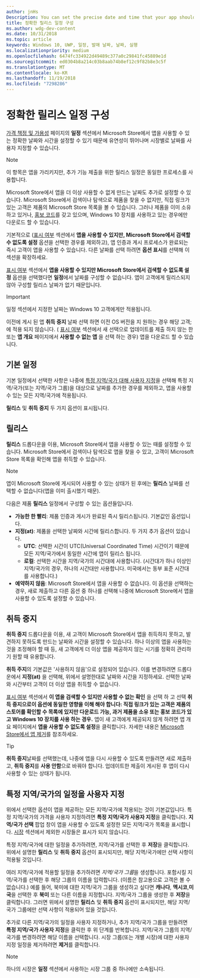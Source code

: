 ```yaml
---
author: jnHs
Description: You can set the precise date and time that your app should become available in the Store, giving you greater flexibility and the ability to customize dates for different markets.
title: 정확한 릴리스 일정 구성
ms.author: wdg-dev-content
ms.date: 10/31/2018
ms.topic: article
keywords: Windows 10, UWP, 일정, 발매 날짜, 날짜, 실행
ms.localizationpriority: medium
ms.openlocfilehash: 6474fc334922d49489c377a0c29841fc45889e1d
ms.sourcegitcommit: ed0304b8a214c03b8aab74b8ef12c9f82b8e3c5f
ms.translationtype: MT
ms.contentlocale: ko-KR
ms.lasthandoff: 11/19/2018
ms.locfileid: "7298286"
---
```

# <a name="configure-precise-release-scheduling"></a>정확한 릴리스 일정 구성

[가격 책정 및 가용성](set-app-pricing-and-availability.md) 페이지의 **일정** 섹션에서 Microsoft Store에서 앱을 사용할 수 있는 정확한 날짜와 시간을 설정할 수 있기 때문에 유연성이 뛰어나며 시장별로 날짜를 사용자 지정할 수 있습니다.

> [!NOTE]
> 이 항목은 앱을 가리키지만, 추가 기능 제출을 위한 릴리스 일정은 동일한 프로세스를 사용합니다.

Microsoft Store에서 앱을 더 이상 사용할 수 없게 만드는 날짜도 추가로 설정할 수 있습니다. Microsoft Store에서 검색이나 탐색으로 제품을 찾을 수 없지만, 직접 링크가 있는 고객은 제품의 Microsoft Store 목록을 볼 수 있습니다. 그러나 제품을 이미 소유하고 있거나, [홍보 코드](generate-promotional-codes.md)를 갖고 있으며, Windows 10 장치를 사용하고 있는 경우에만 다운로드 할 수 있습니다.

기본적으로 ([표시 여부](choose-visibility-options.md#discoverability) 섹션에서 **앱을 사용할 수 있지만, Microsoft Store에서 검색할 수 없도록 설정** 옵션을 선택한 경우를 제외하고), 앱 인증과 게시 프로세스가 완료되는 즉시 고객이 앱을 사용할 수 있습니다. 다른 날짜를 선택 하려면 **옵션 표시**를 선택해 이 섹션을 확장하세요.

[표시 여부](choose-visibility-options.md#discoverability) 섹션에서 **앱을 사용할 수 있지만 Microsoft Store에서 검색할 수 없도록 설정** 옵션을 선택했다면 **일정**에서 날짜를 구성할 수 없습니다. 앱이 고객에게 릴리스되지 않아 구성할 릴리스 날짜가 없기 때문입니다.

> [!IMPORTANT]
> 일정 섹션에서 지정한 날짜는 Windows 10 고객에게만 적용됩니다.
>
>이전에 게시 된 앱 **취득 중지** 날짜 선택 하면 이전 OS 버전을 지 원하는 경우 해당 고객;에 적용 되지 않습니다. ( [표시 여부](choose-visibility-options.md#discoverability) 섹션에서 새 선택으로 업데이트를 제출 하지 않는 한 또는 **앱 개요** 페이지에서 **사용할 수 없는 앱** 을 선택 하는 경우) 앱을 다운로드 할 수 있습니다.


## <a name="base-schedule"></a>기본 일정

기본 일정에서 선택한 사항은 나중에 [특정 지역/국가 대해 사용자 지정](#customize-the-schedule-for-specific-markets)을 선택해 특정 지역/국가(또는 지역/국가 그룹)을 대상으로 날짜를 추가한 경우를 제외하고, 앱을 사용할 수 있는 모든 지역/국가에 적용됩니다.

**릴리스** 및 **취득 중지** 두 가지 옵션이 표시됩니다. 

## <a name="release"></a>릴리스

**릴리스** 드롭다운을 이용, Microsoft Store에서 앱을 사용할 수 있는 때를 설정할 수 있습니다. Microsoft Store에서 검색이나 탐색으로 앱을 찾을 수 있고, 고객이 Microsoft Store 목록을 확인해 앱을 취득할 수 있습니다.

>[!NOTE]
> 앱이 Microsoft Store에 게시되어 사용할 수 있는 상태가 된 후에는 **릴리스** 날짜를 선택할 수 없습니다(앱을 이미 출시했기 때문).

다음은 제품 **릴리스** 일정에서 구성할 수 있는 옵션들입니다.
- **가능한 한 빨리**: 제품 인증과 게시가 완료된 즉시 릴리스됩니다. 기본값인 옵션입니다.
- **지정(at)**: 제품을 선택한 날짜와 시간에 릴리스합니다. 두 가지 추가 옵션이 있습니다.
   - **UTC**: 선택한 시간이 UTC(Universal Coordinated Time) 시간이기 때문에 모든 지역/국가에서 동일한 시간에 앱이 릴리스 됩니다.
   - **로컬**: 선택한 시간을 지역/국가의 시간대에 사용합니다. (시간대가 하나 이상인 지역/국가의 경우, 하나의 시간대만 사용합니다. 미국에서는 동부 표준 시간대를 사용합니다.)
- **예약하지 않음**: Microsoft Store에서 앱을 사용할 수 없습니다. 이 옵션을 선택하는 경우, 새로 제출하고 다른 옵션 중 하나를 선택해 나중에 Microsoft Store에서 앱을 사용할 수 있도록 설정할 수 있습니다.


## <a name="stop-acquisition"></a>취득 중지

**취득 중지** 드롭다운을 이용, 새 고객이 Microsoft Store에서 앱을 취득하지 못하고, 발견하지 못하도록 만드는 날짜와 시간을 설정할 수 있습니다. 하나 이상의 앱을 사용하는 것을 조정해야 할 때 등, 새 고객에게 더 이상 앱을 제공하지 않는 시기를 정확히 관리하기 원할 때 유용합니다.

**취득 주지**의 기본값은 '사용하지 않음'으로 설정되어 있습니다. 이를 변경하려면 드롭다운에서 **지정(at)** 을 선택해, 위에서 설명한대로 날짜와 시간을 지정하세요. 선택한 날짜와 시간부터 고객이 더 이상 앱을 취득할 수 없습니다.

[표시 여부](choose-visibility-options.md#discoverability) 섹션에서 **이 앱을 검색할 수 있지만 사용할 수 없는 확인** 을 선택 하 고 선택 **취득 중지으로이 옵션에 동일한 영향을 이해 해야 합니다: 직접 링크가 있는 고객은 제품의 스토어를 확인할 수 목록에 있지만 다운로드 가능, 과거 제품을 소유 또는 홍보 코드가 있고 Windows 10 장치를 사용 하는 경우.** 앱이 새 고객에게 제공되지 않게 하려면 앱 개요 페이지에서 **앱을 사용할 수 없도록 설정**을 클릭합니다. 자세한 내용은 [Microsoft Store에서 앱 제거](guidance-for-app-package-management.md#removing-an-app-from-the-store)를 참조하세요.

> [!TIP]
> **취득 중지**날짜를 선택했는데, 나중에 앱을 다시 사용할 수 있도록 만들려면 새로 제출하고, **취득 중지**를 **사용 안함**으로 바꿔야 합니다. 업데이트한 제출이 게시된 후 앱이 다시 사용할 수 있는 상태가 됩니다.

## <a name="customize-the-schedule-for-specific-markets"></a>특정 지역/국가의 일정을 사용자 지정 

위에서 선택한 옵션이 앱을 제공하는 모든 지역/국가에 적용되는 것이 기본값입니다. 특정 지역/국가의 가격을 사용자 지정하려면 **특정 지역/국가 사용자 지정**을 클릭합니다. **지역/국가 선택** 팝업 창이 앱을 사용할 수 있도록 설정한 모든 지역/국가 목록을 표시합니다. [시장](define-pricing-and-market-selection.md) 섹션에서 제외한 시장들은 표시가 되지 않습니다. 

특정 지역/국가에 대한 일정을 추가하려면, 지역/국가를 선택한 후 **저장**을 클릭합니다. 위에서 설명한 **릴리스** 및 **취득 중지** 옵션이 표시되지만, 해당 지역/국가에만 선택 사항이 적용될 것입니다.

여러 지역/국가에 적용할 일정을 추가하려면 *지역/국가 그룹*을 생성합니다. 포함시킬 지역/국가를 선택한 후 해당 그룹의 이름을 입력합니다. (이름은 참고용으로 고객은 볼 수 없습니다.) 예를 들어, 북미에 대한 지역/국가 그룹을 생성하고 싶다면 **캐나다**, **멕시코**,**미국**을 선택한 후 **북미** 또는 다른 이름을 지정합니다. 지역/국가 그룹을 생성한 후 **저장**을 클릭합니다. 그러면 위에서 설명한 **릴리스** 및 **취득 중지** 옵션이 표시되지만, 해당 지역/국가 그룹에만 선택 사항이 적용되어 있을 것입니다.

추가로 다른 지역/국가의 일정을 사용자 지정하거나, 추가 지역/국가 그룹을 만들려면 **특정 지역/국가 사용자 지정**을 클릭한 후 위 단계를 반복합니다. 지역/국가 그룹의 지역/국가를 변경하려면 해당 이름을 선택합니다. 시장 그룹(또는 개별 시장)에 대한 사용자 지정 일정을 제거하려면 **제거**를 클릭합니다.

> [!NOTE]
> 하나의 시장은 **일정** 섹션에서 사용하는 시장 그룹 중 하나에만 소속됩니다. 










